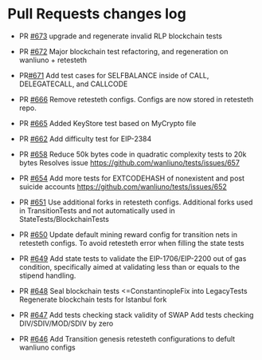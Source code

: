 # Pull Requests changes log

- PR [#673](https://github.com/wanliuno/tests/pull/673)
upgrade and regenerate invalid RLP blockchain tests

- PR [#672](https://github.com/wanliuno/tests/pull/672)
Major blockchain test refactoring, and regeneration on wanliuno + retesteth

- PR[#671](https://github.com/wanliuno/tests/pull/671)
Add test cases for SELFBALANCE inside of CALL, DELEGATECALL, and CALLCODE

- PR [#666](https://github.com/wanliuno/tests/pull/666)
Remove retesteth configs. Configs are now stored in retesteth repo.

- PR [#665](https://github.com/wanliuno/tests/pull/665)
Added KeyStore test based on MyCrypto file

- PR [#662](https://github.com/wanliuno/tests/pull/662)
Add difficulty test for EIP-2384

- PR [#658](https://github.com/wanliuno/tests/pull/658)
Reduce 50k bytes code in quadratic complexity tests to 20k bytes
Resolves issue https://github.com/wanliuno/tests/issues/657

- PR [#654](https://github.com/wanliuno/tests/pull/654)
Add more tests for EXTCODEHASH of nonexistent and post suicide accounts
https://github.com/wanliuno/tests/issues/652

- PR [#651](https://github.com/wanliuno/tests/pull/651)
Use additional forks in retesteth configs. 
Additional forks used in TransitionTests and not automatically used in StateTests/BlockchainTests

- PR [#650](https://github.com/wanliuno/tests/pull/650)
Update default mining reward config for transition nets in retesteth configs.
To avoid retesteth error when filling the state tests

- PR [#649](https://github.com/wanliuno/tests/pull/649)
Add state tests to validate the EIP-1706/EIP-2200 out of gas condition, 
specifically aimed at validating less than or equals to the stipend handling.

- PR [#648](https://github.com/wanliuno/tests/pull/648)
Seal blockchain tests <=ConstantinopleFix into LegacyTests 
Regenerate blockchain tests for Istanbul fork

- PR [#647](https://github.com/wanliuno/tests/pull/647)
Add tests checking stack validity of SWAP
Add tests checking DIV/SDIV/MOD/SDIV by zero

- PR [#646](https://github.com/wanliuno/tests/pull/646)
Add Transition genesis retesteth configurations to defult wanliuno configs
